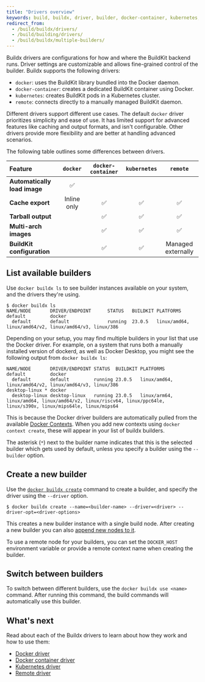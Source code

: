 ```yaml
---
title: "Drivers overview"
keywords: build, buildx, driver, builder, docker-container, kubernetes, remote
redirect_from:
  - /build/buildx/drivers/
  - /build/building/drivers/
  - /build/buildx/multiple-builders/
---
```


Buildx drivers are configurations for how and where the BuildKit backend runs.
Driver settings are customizable and allows fine-grained control of the builder.
Buildx supports the following drivers:

- `docker`: uses the BuildKit library bundled into the Docker daemon.
- `docker-container`: creates a dedicated BuildKit container using Docker.
- `kubernetes`: creates BuildKit pods in a Kubernetes cluster.
- `remote`: connects directly to a manually managed BuildKit daemon.

Different drivers support different use cases. The default `docker` driver
prioritizes simplicity and ease of use. It has limited support for advanced
features like caching and output formats, and isn't configurable. Other drivers
provide more flexibility and are better at handling advanced scenarios.

The following table outlines some differences between drivers.

| Feature                      |  `docker`   | `docker-container` | `kubernetes` |      `remote`      |
| :--------------------------- | :---------: | :----------------: | :----------: | :----------------: |
| **Automatically load image** |     ✅      |                    |              |                    |
| **Cache export**             | Inline only |         ✅         |      ✅      |         ✅         |
| **Tarball output**           |             |         ✅         |      ✅      |         ✅         |
| **Multi-arch images**        |             |         ✅         |      ✅      |         ✅         |
| **BuildKit configuration**   |             |         ✅         |      ✅      | Managed externally |

## List available builders

Use `docker buildx ls` to see builder instances available on your system, and
the drivers they're using.

```console
$ docker buildx ls
NAME/NODE       DRIVER/ENDPOINT      STATUS   BUILDKIT PLATFORMS
default         docker
  default       default              running  23.0.5   linux/amd64, linux/amd64/v2, linux/amd64/v3, linux/386
```

Depending on your setup, you may find multiple builders in your list that use
the Docker driver. For example, on a system that runs both a manually installed
version of dockerd, as well as Docker Desktop, you might see the following
output from `docker buildx ls`:

```console
NAME/NODE       DRIVER/ENDPOINT STATUS  BUILDKIT PLATFORMS
default         docker
  default       default         running 23.0.5   linux/amd64, linux/amd64/v2, linux/amd64/v3, linux/386
desktop-linux * docker
  desktop-linux desktop-linux   running 23.0.5   linux/arm64, linux/amd64, linux/amd64/v2, linux/riscv64, linux/ppc64le, linux/s390x, linux/mips64le, linux/mips64
```

This is because the Docker driver builders are automatically pulled from the
available [Docker Contexts](../../engine/context/working-with-contexts.md). When
you add new contexts using `docker context create`, these will appear in your
list of buildx builders.

The asterisk (`*`) next to the builder name indicates that this is the selected
builder which gets used by default, unless you specify a builder using the
`--builder` option.

## Create a new builder

Use the
[`docker buildx create`](../../engine/reference/commandline/buildx_create.md)
command to create a builder, and specify the driver using the `--driver` option.

```console
$ docker buildx create --name=<builder-name> --driver=<driver> --driver-opt=<driver-options>
```

This creates a new builder instance with a single build node. After creating a
new builder you can also
[append new nodes to it](../../engine/reference/commandline/buildx_create/#append).

To use a remote node for your builders, you can set the `DOCKER_HOST`
environment variable or provide a remote context name when creating the builder.

## Switch between builders

To switch between different builders, use the `docker buildx use <name>`
command. After running this command, the build commands will automatically use
this builder.

## What's next

Read about each of the Buildx drivers to learn about how they work and how to
use them:

- [Docker driver](./docker.md)
- [Docker container driver](./docker-container.md)
- [Kubernetes driver](./kubernetes.md)
- [Remote driver](./remote.md)
